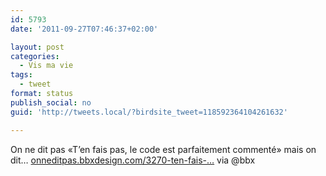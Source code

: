 ```yaml
---
id: 5793
date: '2011-09-27T07:46:37+02:00'

layout: post
categories:
  - Vis ma vie
tags:
  - tweet
format: status
publish_social: no
guid: 'http://tweets.local/?birdsite_tweet=118592364104261632'

---
```


On ne dit pas «T’en fais pas, le code est parfaitement commenté» mais on dit… [onneditpas.bbxdesign.com/3270-ten-fais-…](http://onneditpas.bbxdesign.com/3270-ten-fais-pas-le-code-est-parfaitement-commente) via @bbx